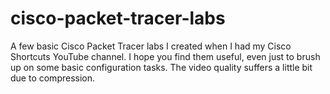 # cisco-packet-tracer-labs
A few basic Cisco Packet Tracer labs I created when I had my Cisco Shortcuts YouTube channel. I hope you find them useful, even just to brush up on some basic configuration tasks.
The video quality suffers a little bit due to compression.
